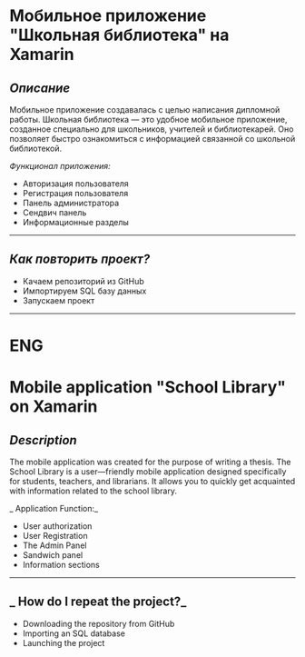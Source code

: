 # Мобильное приложение "Школьная библиотека" на Xamarin
## *Описание*
Мобильное приложение создавалась с целью написания дипломной работы. Школьная библиотека — это удобное мобильное приложение, созданное специально для школьников, учителей и библиотекарей. Оно позволяет быстро ознакомиться с информацией связанной со школьной библиотекой.

_Функционал приложения:_
* Авторизация пользователя
* Регистрация пользователя
* Панель администратора
* Сендвич панель
* Информационные разделы
_____
## _Как повторить проект?_
* Качаем репозиторий 	из GitHub
* Импортируем SQL базу данных
* Запускаем проект
____

# ENG

# Mobile application "School Library" on Xamarin
## *Description*
The mobile application was created for the purpose of writing a thesis. The School Library is a user—friendly mobile application designed specifically for students, teachers, and librarians. It allows you to quickly get acquainted with information related to the school library.

_ Application Function:_
* User authorization
* User Registration
* The Admin Panel
* Sandwich panel
* Information sections
_____
## _ How do I repeat the project?_
* Downloading the repository from GitHub
* Importing an SQL database
* Launching the project